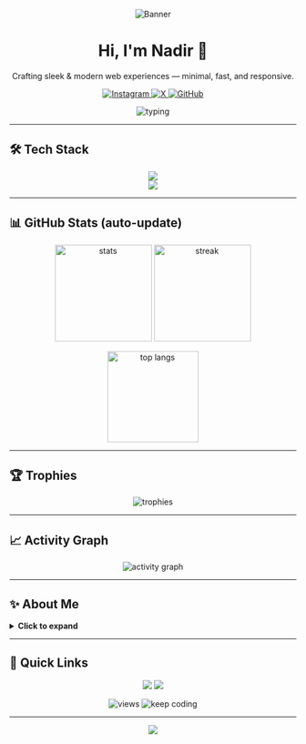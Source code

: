 <p align="center">
  <img src="https://capsule-render.vercel.app/api?type=waving&height=220&text=Nadir-N3&fontAlign=50&fontAlignY=40&color=0:0ea5e9,100:22c55e&desc=Front-End%20Enthusiast%20•%20Clean%20UI%20•%20Modern%20Web&descAlign=50&descAlignY=65" alt="Banner"/>
</p>

<!-- Intro -->
<h1 align="center">Hi, I'm <strong>Nadir</strong> 👋</h1>
<p align="center">
  Crafting sleek & modern web experiences — minimal, fast, and responsive.
</p>

<!-- Socials -->
<p align="center">
  <a href="https://instagram.com/__naadiir.fx" target="_blank">
    <img alt="Instagram" src="https://img.shields.io/badge/Instagram-__naadiir.fx-E4405F?style=for-the-badge&logo=instagram&logoColor=white">
  </a>
  <a href="https://x.com/Naadiir_08" target="_blank">
    <img alt="X" src="https://img.shields.io/badge/X-Naadiir__08-111111?style=for-the-badge&logo=x&logoColor=white">
  </a>
  <a href="https://github.com/Nadir-N3" target="_blank">
    <img alt="GitHub" src="https://img.shields.io/badge/GitHub-Nadir--N3-181717?style=for-the-badge&logo=github&logoColor=white">
  </a>
</p>

<!-- Typing effect -->
<p align="center">
  <img src="https://readme-typing-svg.herokuapp.com?font=Fira+Code&size=22&duration=2600&pause=900&center=true&vCenter=true&width=620&lines=Front-End+Enthusiast;Loves+clean+UI%2FUX;Always+learning+and+shipping" alt="typing"/>
</p>

---

## 🛠 Tech Stack
<p align="center">
  <img src="https://skillicons.dev/icons?i=html,css,js,ts,php,python,bootstrap,tailwind,react,vue,svelte,nodejs,express,nextjs,vite,webpack&perline=9" />
  <br/>
  <img src="https://skillicons.dev/icons?i=figma,ps,ai,git,github,linux,bash,nginx,vercel,netlify,cloudflare,postman,mysql,sqlite,redis&perline=9" />
</p>

---

## 📊 GitHub Stats (auto-update)
<p align="center">
  <img height="170" src="https://github-readme-stats.vercel.app/api?username=Nadir-N3&show_icons=true&rank_icon=github&theme=tokyonight&hide_border=true" alt="stats"/>
  <img height="170" src="https://github-readme-streak-stats.herokuapp.com?user=Nadir-N3&theme=tokyonight&hide_border=true" alt="streak"/>
</p>
<p align="center">
  <img height="160" src="https://github-readme-stats.vercel.app/api/top-langs/?username=Nadir-N3&layout=compact&langs_count=10&theme=tokyonight&hide_border=true" alt="top langs"/>
</p>

---

## 🏆 Trophies
<p align="center">
  <img src="https://github-profile-trophy.vercel.app/?username=Nadir-N3&theme=onestar&no-frame=true&margin-w=8&margin-h=8" alt="trophies"/>
</p>

---

## 📈 Activity Graph
<p align="center">
  <img src="https://github-readme-activity-graph.vercel.app/graph?username=Nadir-N3&theme=github-compact&hide_border=true" alt="activity graph"/>
</p>

---

## ✨ About Me
<details>
  <summary><b>Click to expand</b></summary>

- 🔭 Focus: Front-end (HTML/CSS/JS/TS), modern stacks (Tailwind, React/Vue, Vite/Next).
- 🎯 Goals: build fast, clean, and accessible web UI.
- 🌱 Learning: performance, animation, micro-interactions.
- 💬 DM me on IG/X for collaboration: <a href="https://instagram.com/__naadiir.fx">Instagram</a> • <a href="https://x.com/Naadiir_08">X</a>.
</details>

---

## 🚀 Quick Links
<p align="center">
  <a href="https://instagram.com/__naadiir.fx"><img src="https://img.shields.io/badge/Follow_on_Instagram-E4405F?style=for-the-badge&logo=instagram&logoColor=white" /></a>
  <a href="https://x.com/Naadiir_08"><img src="https://img.shields.io/badge/Follow_on_X-111111?style=for-the-badge&logo=x&logoColor=white" /></a>
</p>

<!-- Counters -->
<p align="center">
  <img src="https://komarev.com/ghpvc/?username=Nadir-N3&style=for-the-badge&label=PROFILE+VIEWS&color=0ea5e9" alt="views"/>
  <img src="https://img.shields.io/badge/Keep%20Coding-22c55e?style=for-the-badge" alt="keep coding"/>
</p>

---

<!-- Footer wave -->
<p align="center">
  <img src="https://capsule-render.vercel.app/api?type=waving&height=140&section=footer&color=0:0ea5e9,100:22c55e" />
</p>

<!--
Optional: Snake contributions (needs GitHub Action). See instructions below.
-->
